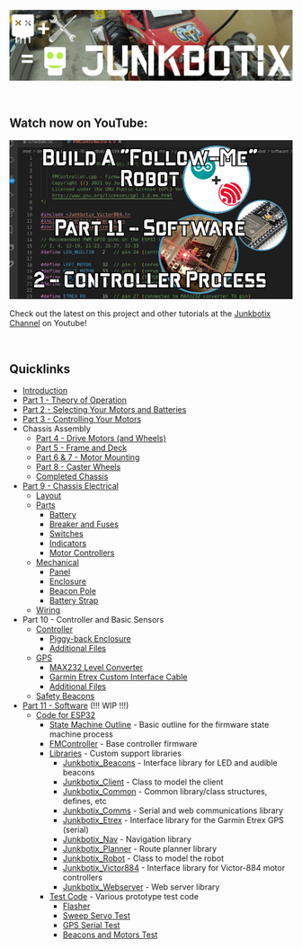 ![Junkbotix Banner](./images/banner-1024px.jpg)

<br>

## Watch now on YouTube:

[![Part 11.2](./software/images/title-720px.jpg)](https://www.youtube.com/watch?v=iMA3Dr8FVeg)

Check out the latest on this project and other tutorials at the [Junkbotix Channel](https://www.youtube.com/channel/UCNxQ47xBEYjD-mey_lxj9Aw) on Youtube!

<br>

## Quicklinks

* [Introduction](./introduction)
* [Part 1 - Theory of Operation](./theory-of-operation)
* [Part 2 - Selecting Your Motors and Batteries](./motors-and-batteries)
* [Part 3 - Controlling Your Motors](./motor-control)
* Chassis Assembly
  * [Part 4 - Drive Motors (and Wheels)](./chassis-assembly/drive-motors)
  * [Part 5 - Frame and Deck](./chassis-assembly/frame)
  * [Part 6 & 7 - Motor Mounting](./chassis-assembly/motor-mounting)
  * [Part 8 - Caster Wheels](./chassis-assembly/caster-wheels)
  * [Completed Chassis](./chassis-assembly/completed)
* [Part 9 - Chassis Electrical](./chassis-electrical)
  * [Layout](./chassis-electrical/layout)
  * [Parts](./chassis-electrical/parts)
    * [Battery](./chassis-electrical/parts/battery)
    * [Breaker and Fuses](./chassis-electrical/parts/fuses)
    * [Switches](./chassis-electrical/parts/switches)
    * [Indicators](./chassis-electrical/parts/indicators)
    * [Motor Controllers](./chassis-electrical/parts/motor-controllers)
  * [Mechanical](./chassis-electrical/mechanical)
    * [Panel](./chassis-electrical/mechanical/panel)
    * [Enclosure](./chassis-electrical/mechanical/enclosure)
    * [Beacon Pole](./chassis-electrical/mechanical/beacon-pole)
    * [Battery Strap](./chassis-electrical/mechanical/battery-strap)
  * [Wiring](./chassis-electrical/wiring)
* Part 10 - Controller and Basic Sensors
  * [Controller](./controller)
    * [Piggy-back Enclosure](./controller/enclosure)
    * [Additional Files](./controller/files)
  * [GPS](./gps)
    * [MAX232 Level Converter](./gps/max232)
    * [Garmin Etrex Custom Interface Cable](./gps/interface-cable)
    * [Additional Files](./gps/files)
  * [Safety Beacons](./safety-beacons)
* [Part 11 - Software](./software) (!!! WIP !!!)
  * [Code for ESP32](./software/esp32)
    * [State Machine Outline](./software/esp32/files/STATE-MACHINE-OUTLINE.md) - Basic outline for the firmware state machine process
    * [FMController](./software/esp32/FMController) - Base controller firmware
    * [Libraries](./software/esp32/libraries) - Custom support libraries
      * [Junkbotix_Beacons](./software/esp32/libraries/Junkbotix_Beacons) - Interface library for LED and audible beacons
      * [Junkbotix_Client](./software/esp32/libraries/Junkbotix_Client) - Class to model the client
      * [Junkbotix_Common](./software/esp32/libraries/Junkbotix_Common) - Common library/class structures, defines, etc
      * [Junkbotix_Comms](./software/esp32/libraries/Junkbotix_Comms) - Serial and web communications library
      * [Junkbotix_Etrex](./software/esp32/libraries/Junkbotix_Etrex) - Interface library for the Garmin Etrex GPS (serial)
      * [Junkbotix_Nav](./software/esp32/libraries/Junkbotix_Nav) - Navigation library
      * [Junkbotix_Planner](./software/esp32/libraries/Junkbotix_Planner) - Route planner library
      * [Junkbotix_Robot](./software/esp32/libraries/Junkbotix_Robot) - Class to model the robot
      * [Junkbotix_Victor884](./software/esp32/libraries/Junkbotix_Victor884) - Interface library for Victor-884 motor controllers
      * [Junkbotix_Webserver](./software/esp32/libraries/Junkbotix_Webserver) - Web server library
    * [Test Code](./software/esp32/tests) - Various prototype test code
      * [Flasher](./software/esp32/tests/flasher)
      * [Sweep Servo Test](./software/esp32/tests/sweep-servo-test)
      * [GPS Serial Test](./software/esp32/tests/gps-serial-test)
      * [Beacons and Motors Test](./software/esp32/tests/beacons-motors-test)
